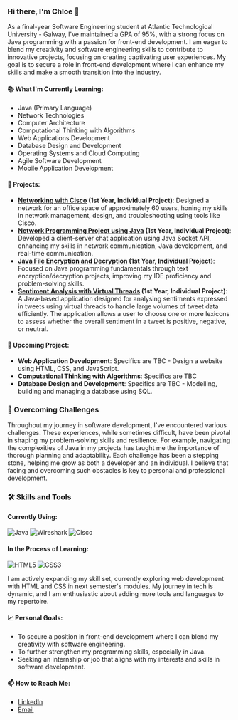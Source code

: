 ### Hi there, I'm Chloe 👋

As a final-year Software Engineering student at Atlantic Technological University - Galway, I've maintained a GPA of 95%, with a strong focus on Java programming with a passion for front-end development. I am eager to blend my creativity and software engineering skills to contribute to innovative projects, focusing on creating captivating user experiences. My goal is to secure a role in front-end development where I can enhance my skills and make a smooth transition into the industry.


#### 📚 What I'm Currently Learning:

- Java (Primary Language)
- Network Technologies
- Computer Architecture
- Computational Thinking with Algorithms
- Web Applications Development
- Database Design and Development
- Operating Systems and Cloud Computing
- Agile Software Development
- Mobile Application Development

  

#### 💼 Projects:

- **[Networking with Cisco](https://github.com/ChloeCM/-Networking-with-Cisco-Packet-Tracer/tree/main) (1st Year, Individual Project)**: Designed a network for an office space of approximately 60 users, honing my skills in network management, design, and troubleshooting using tools like Cisco.
- **[Network Programming Project using Java](https://github.com/ChloeCM/Network-Programming-Project-using-Java) (1st Year, Individual Project)**: Developed a client-server chat application using Java Socket API, enhancing my skills in network communication, Java development, and real-time communication.
- **[Java File Encryption and Decryption](https://github.com/ChloeCM/File-Encryption-using-2D-Arrays) (1st Year, Individual Project)**: Focused on Java programming fundamentals through text encryption/decryption projects, improving my IDE proficiency and problem-solving skills.
- **[Sentiment Analysis with Virtual Threads](https://github.com/ChloeCM/Sentiment-Analysis-with-Virtual-Threads/tree/main) (1st Year, Individual Project)**:
A Java-based application designed for analysing sentiments expressed in tweets using virtual threads to handle large volumes of tweet data efficiently. The application allows a user to choose one or more lexicons to assess whether the overall sentiment in a tweet is positive, negative, or neutral. 

#### 🎯 Upcoming Project:

- **Web Application Development**: Specifics are TBC - Design a website using HTML, CSS, and JavaScript.
- **Computational Thinking with Algorithms**: Specifics are TBC
- **Database Design and Development**: Specifics are TBC - Modelling, building and managing a database using SQL.

### 💪 Overcoming Challenges

Throughout my journey in software development, I've encountered various challenges. These experiences, while sometimes difficult, have been pivotal in shaping my problem-solving skills and resilience. For example, navigating the complexities of Java in my projects has taught me the importance of thorough planning and adaptability. Each challenge has been a stepping stone, helping me grow as both a developer and an individual. I believe that facing and overcoming such obstacles is key to personal and professional development.

### 🛠️ Skills and Tools

#### Currently Using:

![Java](https://img.shields.io/badge/java-%23ED8B00.svg?style=flat-square&logo=java&logoColor=white) ![Wireshark](https://img.shields.io/badge/Wireshark-1679A7?style=flat-square&logo=wireshark&logoColor=white) ![Cisco](https://img.shields.io/badge/Cisco-1BA0D7?style=flat-square&logo=cisco&logoColor=white)

#### In the Process of Learning:

![HTML5](https://img.shields.io/badge/HTML5-E34F26?style=flat-square&logo=html5&logoColor=white) ![CSS3](https://img.shields.io/badge/CSS3-1572B6?style=flat-square&logo=css3&logoColor=white)

I am actively expanding my skill set, currently exploring web development with HTML and CSS in next semester's modules. My journey in tech is dynamic, and I am enthusiastic about adding more tools and languages to my repertoire.

#### 📈 Personal Goals:

- To secure a position in front-end development where I can blend my creativity with software engineering. 
- To further strengthen my programming skills, especially in Java.
- Seeking an internship or job that aligns with my interests and skills in software development.

#### 📫 How to Reach Me:

- [LinkedIn](https://chat.openai.com/c/www.linkedin.com/in/chloe-c-mills)
- [Email](chloecmills@gmail.com) 

